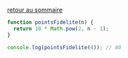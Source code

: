 [retour au sommaire](../#le-top-3-des-algos-dentretien)  

```js
function pointsFidelite(n) {
  return 10 * Math.pow(2, n - 1);
}

console.log(pointsFidelite(4)); // 80
```